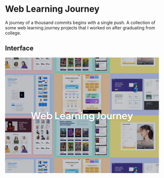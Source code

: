 # Web Learning Journey
A journey of a thousand commits begins with a single push. A collection of some web learning journey projects that I worked on after graduating from college.

## Interface
![Interface](https://raw.githubusercontent.com/luqmanherifa/luqman-herifa-personal-portfolio-v2/main/public/works/weblj.png)

